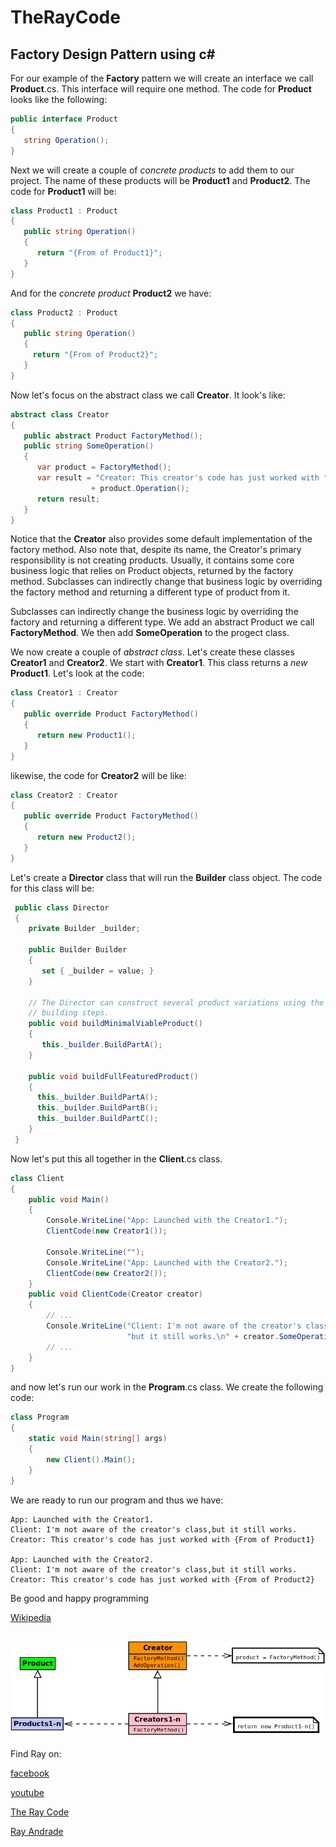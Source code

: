 # TheRayCode
## Factory Design Pattern using c#
For our example of the **Factory** pattern we will create an interface we call **Product**.cs. 
This interface will require one method. The code for **Product** looks like the following:
```c#
public interface Product
{
   string Operation();
}
```
Next we will create a couple of *concrete products* to add them to our project. 
The name of these products will be **Product1** and **Product2**.
The code for **Product1** will be:
```c#
class Product1 : Product
{
   public string Operation()
   {
      return "{From of Product1}";
   }
}
```
And for the *concrete product* **Product2** we have:
```c#
class Product2 : Product
{
   public string Operation()
   {
     return "{From of Product2}";
   }
}
```
Now let's focus on the abstract class we call **Creator**.
It look's like:
```c#
abstract class Creator
{
   public abstract Product FactoryMethod();
   public string SomeOperation()
   {
      var product = FactoryMethod();
      var result = "Creator: This creator's code has just worked with "
                  + product.Operation();
      return result;
   }
}
```
Notice that the **Creator** also provides some default implementation of the factory method.
Also note that, despite its name, the Creator's primary responsibility is not creating products. 
Usually, it contains some core business logic that relies on Product objects, returned by the factory method. 
Subclasses can indirectly change that business logic by overriding the factory method and returning a different type of product from it.

Subclasses can indirectly change the business logic by overriding the factory and returning a different type.
We add an abstract Product we call **FactoryMethod**.
We then add **SomeOperation** to the progect class. 

We now create a couple of *abstract class*.
Let's create these classes **Creator1** and **Creator2**.
We start with **Creator1**. This class returns a *new* **Product1**.
Let's look at the code:
```c#
class Creator1 : Creator
{
   public override Product FactoryMethod()
   {
      return new Product1();
   }
}
```
likewise, the code for **Creator2** will be like: 

```c#
class Creator2 : Creator
{
   public override Product FactoryMethod()
   {
      return new Product2();
   }
}
```

Let's create a **Director** class that will run the **Builder** class object.
The code for this class will be:
```c#
 public class Director
 {
    private Builder _builder;
    
    public Builder Builder
    {
       set { _builder = value; } 
    }
       
    // The Director can construct several product variations using the same
    // building steps.
    public void buildMinimalViableProduct()
    {
       this._builder.BuildPartA();
    }
        
    public void buildFullFeaturedProduct()
    {
      this._builder.BuildPartA();
      this._builder.BuildPartB();
      this._builder.BuildPartC();
    }
 }
```

Now let's put this all together in the **Client**.cs class.

```c#
class Client
{
    public void Main()
    {
        Console.WriteLine("App: Launched with the Creator1.");
        ClientCode(new Creator1());
           
        Console.WriteLine("");
        Console.WriteLine("App: Launched with the Creator2.");
        ClientCode(new Creator2());
    }
    public void ClientCode(Creator creator)
    {
        // ...
        Console.WriteLine("Client: I'm not aware of the creator's class," +
                          "but it still works.\n" + creator.SomeOperation());
        // ...
    }
}
```

and now let's run our work in the **Program**.cs class. 
We create the following code:

```c#
class Program
{
    static void Main(string[] args)
    {
        new Client().Main();
    }
}
```
We are ready to run our program and thus we have:

```
App: Launched with the Creator1.
Client: I'm not aware of the creator's class,but it still works.
Creator: This creator's code has just worked with {From of Product1}

App: Launched with the Creator2.
Client: I'm not aware of the creator's class,but it still works.
Creator: This creator's code has just worked with {From of Product2}
```

Be good and happy programming


[Wikipedia](https://en.wikipedia.org/wiki/Factory_method_pattern/)

![Factory](https://github.com/RayAndrade/TheRayCode/blob/main/UMLs/images/Factory.png)
----------------------------------------------------------------------------------------------------

Find Ray on:

[facebook](https://www.facebook.com/TheRayCode/)

[youtube](https://www.youtube.com/user/AndradeRay/)

[The Ray Code](https://www.RayAndrade.com)

[Ray Andrade](https://www.RayAndrade.org)


